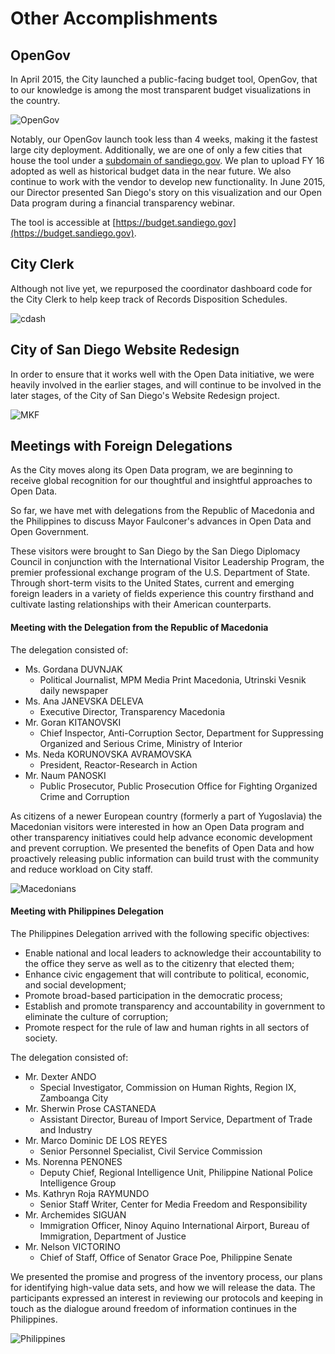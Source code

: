# Other Accomplishments
## OpenGov
In April 2015, the City launched a public-facing budget tool, OpenGov, that to our knowledge is among the most transparent budget visualizations in the country.  

![OpenGov](http://take.ms/WSg3A)

Notably, our OpenGov launch took less than 4 weeks, making it the fastest large city deployment.  Additionally, we are one of only a few cities that house the tool under a [subdomain of sandiego.gov](https://budget.sandiego.gov). We plan to upload FY 16 adopted as well as historical budget data in the near future. We also continue to work with the vendor to develop new functionality. In June 2015, our Director presented San Diego's story on this visualization and our Open Data program during a financial transparency webinar.

The tool is accessible at [https://budget.sandiego.gov](https://budget.sandiego.gov).  

## City Clerk
Although not live yet, we repurposed the coordinator dashboard code for the City Clerk to help keep track of Records Disposition Schedules. 

![cdash](http://take.ms/2u2QS)

## City of San Diego Website Redesign
In order to ensure that it works well with the Open Data initiative, we were heavily involved in the earlier stages, and will continue to be involved in the later stages, of the City of San Diego's Website Redesign project.

![MKF](http://www.sandiego.gov/mayor/graphics/article/designsdphoto.jpg)

## Meetings with Foreign Delegations
As the City moves along its Open Data program, we are beginning to receive global recognition for our thoughtful and insightful approaches to Open Data.

So far, we have met with delegations from the Republic of Macedonia and the Philippines to discuss Mayor Faulconer's advances in Open Data and Open Government.

These visitors were brought to San Diego by the San Diego Diplomacy Council in conjunction with the International Visitor Leadership Program, the premier professional exchange program of the U.S. Department of State. Through short-term visits to the United States, current and emerging foreign leaders in a variety of fields experience this country firsthand and cultivate lasting relationships with their American counterparts.

#### Meeting with the Delegation from the Republic of Macedonia
The delegation consisted of:

* Ms. Gordana DUVNJAK
  * Political Journalist, MPM Media Print Macedonia, Utrinski Vesnik daily newspaper
* Ms. Ana JANEVSKA DELEVA
  * Executive Director, Transparency Macedonia
* Mr. Goran KITANOVSKI
  * Chief Inspector, Anti-Corruption Sector, Department for Suppressing Organized and Serious Crime, Ministry of Interior
* Ms. Neda KORUNOVSKA AVRAMOVSKA
  * President, Reactor-Research in Action
* Mr. Naum PANOSKI
  * Public Prosecutor, Public Prosecution Office for Fighting Organized Crime and Corruption

As citizens of a newer European country (formerly a part of Yugoslavia) the Macedonian visitors were interested in how an Open Data program and other transparency initiatives could help advance economic development and prevent corruption.  We presented the benefits of Open Data and how proactively releasing public information can build trust with the community and reduce workload on City staff.

![Macedonians](http://mrm-random.s3.amazonaws.com/dz/2015-01-27%2016.28.38.jpg)

#### Meeting with Philippines Delegation
The Philippines Delegation arrived with the following specific objectives:

* Enable national and local leaders to acknowledge their accountability to the office they serve as well as to the citizenry that elected them;
* Enhance civic engagement that will contribute to political, economic, and social development;
* Promote broad-based participation in the democratic process;
* Establish and promote transparency and accountability in government to eliminate the culture
of corruption;
* Promote respect for the rule of law and human rights in all sectors of society.

The delegation consisted of:
* Mr. Dexter ANDO
    * Special Investigator, Commission on Human Rights, Region IX, Zamboanga City
* Mr. Sherwin Prose CASTANEDA
    * Assistant Director, Bureau of Import Service, Department of Trade and Industry
* Mr. Marco Dominic DE LOS REYES
    * Senior Personnel Specialist, Civil Service Commission
* Ms. Norenna PENONES
    * Deputy Chief, Regional Intelligence Unit, Philippine National Police Intelligence Group
* Ms. Kathryn Roja RAYMUNDO
    * Senior Staff Writer, Center for Media Freedom and Responsibility
* Mr. Archemides SIGUAN
    * Immigration Officer, Ninoy Aquino International Airport, Bureau of Immigration, Department of Justice
* Mr. Nelson VICTORINO
    * Chief of Staff, Office of Senator Grace Poe, Philippine Senate

We presented the promise and progress of the inventory process, our plans for identifying high-value data sets, and how we will release the data.  The participants expressed an interest in reviewing our protocols and keeping in touch as the dialogue around freedom of information continues in the Philippines.

![Philippines](http://mrm-random.s3.amazonaws.com/dz/FB_IMG_1435173663587.jpg)


